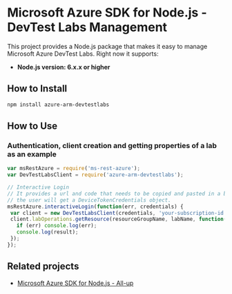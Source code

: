 # Microsoft Azure SDK for Node.js - DevTest Labs Management

This project provides a Node.js package that makes it easy to manage Microsoft Azure DevTest Labs. Right now it supports:
- **Node.js version: 6.x.x or higher**

## How to Install

```bash
npm install azure-arm-devtestlabs
```
## How to Use

### Authentication, client creation and getting properties of a lab as an example

 ```javascript
 var msRestAzure = require('ms-rest-azure');
 var DevTestLabsClient = require('azure-arm-devtestlabs');

 // Interactive Login
 // It provides a url and code that needs to be copied and pasted in a browser and authenticated over there. If successful, 
 // the user will get a DeviceTokenCredentials object.
 msRestAzure.interactiveLogin(function(err, credentials) {
  var client = new DevTestLabsClient(credentials, 'your-subscription-id');
  client.labOperations.getResource(resourceGroupName, labName, function(err, result, request, response) {
    if (err) console.log(err);
    console.log(result);
  });
 });
 ```

## Related projects

- [Microsoft Azure SDK for Node.js - All-up](https://github.com/WindowsAzure/azure-sdk-for-node)
